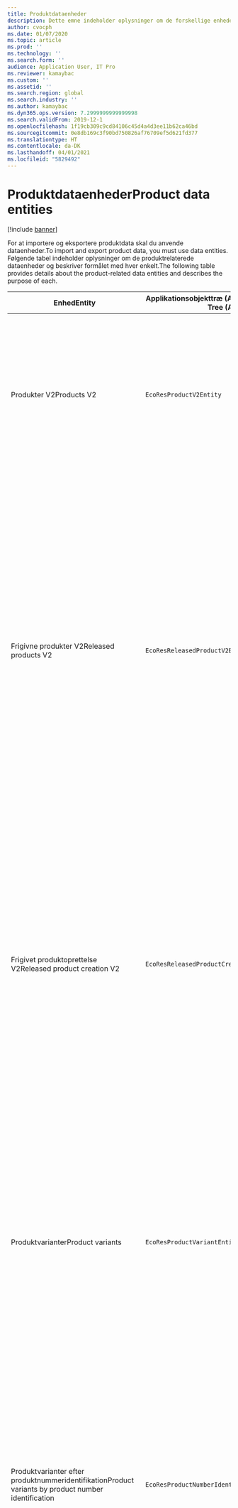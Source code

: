 ```yaml
---
title: Produktdataenheder
description: Dette emne indeholder oplysninger om de forskellige enheder, der kan bruges til at importere og eksportere produktdata.
author: cvocph
ms.date: 01/07/2020
ms.topic: article
ms.prod: ''
ms.technology: ''
ms.search.form: ''
audience: Application User, IT Pro
ms.reviewer: kamaybac
ms.custom: ''
ms.assetid: ''
ms.search.region: global
ms.search.industry: ''
ms.author: kamaybac
ms.dyn365.ops.version: 7.2999999999999998
ms.search.validFrom: 2019-12-1
ms.openlocfilehash: 1f19cb309c9cd84106c45d4a4d3ee11b62ca46bd
ms.sourcegitcommit: 0e8db169c3f90bd750826af76709ef5d621fd377
ms.translationtype: HT
ms.contentlocale: da-DK
ms.lasthandoff: 04/01/2021
ms.locfileid: "5829492"
---
```

# <a name="product-data-entities"></a><span data-ttu-id="4759b-103">Produktdataenheder</span><span class="sxs-lookup"><span data-stu-id="4759b-103">Product data entities</span></span>

[!include [banner](../includes/banner.md)]

<span data-ttu-id="4759b-104">For at importere og eksportere produktdata skal du anvende dataenheder.</span><span class="sxs-lookup"><span data-stu-id="4759b-104">To import and export product data, you must use data entities.</span></span> <span data-ttu-id="4759b-105">Følgende tabel indeholder oplysninger om de produktrelaterede dataenheder og beskriver formålet med hver enkelt.</span><span class="sxs-lookup"><span data-stu-id="4759b-105">The following table provides details about the product-related data entities and describes the purpose of each.</span></span>

| <span data-ttu-id="4759b-106">Enhed</span><span class="sxs-lookup"><span data-stu-id="4759b-106">Entity</span></span> | <span data-ttu-id="4759b-107">Applikationsobjekttræ (AOT) navn (type)</span><span class="sxs-lookup"><span data-stu-id="4759b-107">Application Object Tree (AOT) name (type)</span></span> | <span data-ttu-id="4759b-108">Notater</span><span class="sxs-lookup"><span data-stu-id="4759b-108">Notes</span></span> |
|--------|-------------------------------------------|-------|
| <span data-ttu-id="4759b-109">Produkter V2</span><span class="sxs-lookup"><span data-stu-id="4759b-109">Products V2</span></span> | `EcoResProductV2Entity` | <span data-ttu-id="4759b-110">Denne enhed bruges til at importere og eksportere delte produkter, specifikke produkter og produktmastere.</span><span class="sxs-lookup"><span data-stu-id="4759b-110">This entity is used to import and export shared products-distinct products and product masters.</span></span> <span data-ttu-id="4759b-111">Det giver mulighed for opdateringer.</span><span class="sxs-lookup"><span data-stu-id="4759b-111">It allows for updates.</span></span> <span data-ttu-id="4759b-112">Den understøtter ikke sætbaserede SQL-handlinger.</span><span class="sxs-lookup"><span data-stu-id="4759b-112">It doesn't support set-based SQL operations.</span></span> <span data-ttu-id="4759b-113">Det er aktiveret for Open Data Protocol (OData).</span><span class="sxs-lookup"><span data-stu-id="4759b-113">It's enabled for Open Data Protocol (OData).</span></span> |
| <span data-ttu-id="4759b-114">Frigivne produkter V2</span><span class="sxs-lookup"><span data-stu-id="4759b-114">Released products V2</span></span> | `EcoResReleasedProductV2Entity` | <span data-ttu-id="4759b-115">Denne enhed bruges til at importere og eksportere udgivne produkter, specifikke produkter og produktmastere.</span><span class="sxs-lookup"><span data-stu-id="4759b-115">This entity is used to import and export released products-distinct products and product masters.</span></span> <span data-ttu-id="4759b-116">Det giver mulighed for opdateringer.</span><span class="sxs-lookup"><span data-stu-id="4759b-116">It allows for updates.</span></span> <span data-ttu-id="4759b-117">Det kræver, at det delte produkt allerede er oprettet.</span><span class="sxs-lookup"><span data-stu-id="4759b-117">It requires that the shared product already be created.</span></span> <span data-ttu-id="4759b-118">Når et nyt frigivet produkt importeres, sker der en frigivelse af det delte produkt.</span><span class="sxs-lookup"><span data-stu-id="4759b-118">When a new released product is imported, a release of the shared product occurs.</span></span> <span data-ttu-id="4759b-119">Der er også separate enheder, der kan bruges til at importere og eksportere frigivne produktmastere og frigivne specifikke varianter.</span><span class="sxs-lookup"><span data-stu-id="4759b-119">There are also separate entities that can be used to import and export released product masters and released distinct variants.</span></span> <span data-ttu-id="4759b-120">Denne enhed understøtter ikke sætbaserede SQL-handlinger eller slettehandlinger.</span><span class="sxs-lookup"><span data-stu-id="4759b-120">This entity doesn't support set-based SQL operations or delete operations.</span></span> <span data-ttu-id="4759b-121">Det er aktiveret for OData.</span><span class="sxs-lookup"><span data-stu-id="4759b-121">It's enabled for OData.</span></span> |
| <span data-ttu-id="4759b-122">Frigivet produktoprettelse V2</span><span class="sxs-lookup"><span data-stu-id="4759b-122">Released product creation V2</span></span> | `EcoResReleasedProductCreationV2Entity` | <span data-ttu-id="4759b-123">Denne enhed bruges til at importere delte produkter og frigivne produkter i ét trin.</span><span class="sxs-lookup"><span data-stu-id="4759b-123">This entity is used to import shared products and released products in one step.</span></span> <span data-ttu-id="4759b-124">Selvom det understøtter eksport, anbefales denne brug ikke, da formålet med enheden er produktoprettelse.</span><span class="sxs-lookup"><span data-stu-id="4759b-124">Although it supports exports, that use isn't recommended, because the purpose of the entity is product creation.</span></span> <span data-ttu-id="4759b-125">Det understøtter ikke opdateringer.</span><span class="sxs-lookup"><span data-stu-id="4759b-125">It doesn't support updates.</span></span> <span data-ttu-id="4759b-126">Det understøtter et begrænset sæt felter (felter, der er tilgængelige i dialogboksen produktoprettelse).</span><span class="sxs-lookup"><span data-stu-id="4759b-126">It supports a limited set of fields (fields that are available in the product creation dialog box).</span></span> <span data-ttu-id="4759b-127">Den understøtter ikke sætbaserede SQL-handlinger.</span><span class="sxs-lookup"><span data-stu-id="4759b-127">It doesn't support set-based SQL operations.</span></span> <span data-ttu-id="4759b-128">Det er ikke afsløret gennem OData.</span><span class="sxs-lookup"><span data-stu-id="4759b-128">It isn't exposed through OData.</span></span> |
| <span data-ttu-id="4759b-129">Produktvarianter</span><span class="sxs-lookup"><span data-stu-id="4759b-129">Product variants</span></span> | `EcoResProductVariantEntity` | <span data-ttu-id="4759b-130">Denne enhed bruges til at importere og eksportere delte produktvarianter.</span><span class="sxs-lookup"><span data-stu-id="4759b-130">This entity is used to import and export shared product variants.</span></span> <span data-ttu-id="4759b-131">Det giver mulighed for opdateringer.</span><span class="sxs-lookup"><span data-stu-id="4759b-131">It allows for updates.</span></span> <span data-ttu-id="4759b-132">Det kræver, at dimensionsværdierne allerede er oprettet.</span><span class="sxs-lookup"><span data-stu-id="4759b-132">It requires that dimension values already be created.</span></span> <span data-ttu-id="4759b-133">Integrationsnøglen er produktmaster plus produktdimensioner.</span><span class="sxs-lookup"><span data-stu-id="4759b-133">The integration key is the product master plus product dimensions.</span></span> <span data-ttu-id="4759b-134">Denne enhed understøtter ikke sætbaserede SQL-handlinger.</span><span class="sxs-lookup"><span data-stu-id="4759b-134">This entity doesn't support set-based SQL operations.</span></span> <span data-ttu-id="4759b-135">Det er aktiveret for OData.</span><span class="sxs-lookup"><span data-stu-id="4759b-135">It's enabled for OData.</span></span> <span data-ttu-id="4759b-136">Den understøtter slettehandlinger.</span><span class="sxs-lookup"><span data-stu-id="4759b-136">It supports delete operations.</span></span> <span data-ttu-id="4759b-137">Den kan ikke udvides ved at tilføje nye produktdimensioner.</span><span class="sxs-lookup"><span data-stu-id="4759b-137">It can't be extended through the addition of new product dimensions.</span></span> |
| <span data-ttu-id="4759b-138">Produktvarianter efter produktnummeridentifikation</span><span class="sxs-lookup"><span data-stu-id="4759b-138">Product variants by product number identification</span></span> | `EcoResProductNumberIdentifiedProductVariantEntity` | <span data-ttu-id="4759b-139">Denne enhed bruges til at importere og eksportere delte produktvarianter.</span><span class="sxs-lookup"><span data-stu-id="4759b-139">This entity is used to import and export shared product variants.</span></span> <span data-ttu-id="4759b-140">Det giver mulighed for opdateringer.</span><span class="sxs-lookup"><span data-stu-id="4759b-140">It allows for updates.</span></span> <span data-ttu-id="4759b-141">Det kræver, at dimensionsværdierne allerede er oprettet.</span><span class="sxs-lookup"><span data-stu-id="4759b-141">It requires that dimension values already be created.</span></span> <span data-ttu-id="4759b-142">Integrationsnøglen er produktnummeret (hvorimod integrationsnøglen for enheden **Produktvarianter** er produktmaster plus produktdimensioner).</span><span class="sxs-lookup"><span data-stu-id="4759b-142">The integration key is the product number (whereas the integration key for the **Product variants** entity is the product master plus product dimensions).</span></span> |
| <span data-ttu-id="4759b-143">Frigivne produktvarianter</span><span class="sxs-lookup"><span data-stu-id="4759b-143">Released product variants</span></span> | `EcoResReleasedProductVariantEntity` | <span data-ttu-id="4759b-144">Denne enhed bruges til at importere og eksportere udgivne produktvarianter.</span><span class="sxs-lookup"><span data-stu-id="4759b-144">This entity is used to import and export released product variants.</span></span> <span data-ttu-id="4759b-145">Det giver mulighed for opdateringer.</span><span class="sxs-lookup"><span data-stu-id="4759b-145">It allows for updates.</span></span> <span data-ttu-id="4759b-146">Det kræver, at delte produktvarianter allerede er oprettet.</span><span class="sxs-lookup"><span data-stu-id="4759b-146">It requires that shared product variants already be created.</span></span> <span data-ttu-id="4759b-147">Når en ny frigivet produktvariant importeres, sker der en frigivelse af den delte produktvariant.</span><span class="sxs-lookup"><span data-stu-id="4759b-147">When a new released product variant is imported, a release of the shared product variant occurs.</span></span> <span data-ttu-id="4759b-148">Denne enhed understøtter ikke sætbaserede SQL-handlinger.</span><span class="sxs-lookup"><span data-stu-id="4759b-148">This entity doesn't support set-based SQL operations.</span></span> <span data-ttu-id="4759b-149">Det er aktiveret for OData.</span><span class="sxs-lookup"><span data-stu-id="4759b-149">It's enabled for OData.</span></span> <span data-ttu-id="4759b-150">Selvom den understøtter slettehandlinger, forårsager denne brug i øjeblikket databeskadigelse på grund af en fejl i den aktuelle platform.</span><span class="sxs-lookup"><span data-stu-id="4759b-150">Although it supports delete operations, that use currently causes data corruption because of a bug in the current platform.</span></span> <span data-ttu-id="4759b-151">Denne enhed kan ikke udvides ved at tilføje nye produktdimensioner.</span><span class="sxs-lookup"><span data-stu-id="4759b-151">This entity can't be extended through the addition of new product dimensions.</span></span> |
| <span data-ttu-id="4759b-152">Frigivne produktvarianter efter produktnummeridentifikation</span><span class="sxs-lookup"><span data-stu-id="4759b-152">Released product variants by product number identification</span></span> | `EcoResProductNumberIdentifiedReleasedProductVariantEntity` | <span data-ttu-id="4759b-153">Denne enhed ligner enheden **Frigivne produktvarianter**, men integrationsnøglen er produktnummeret fremfor produktmasteren plus produktdimensionerne.</span><span class="sxs-lookup"><span data-stu-id="4759b-153">This entity resembles the **Released product variants** entity, but the integration key is the product number instead of the product master plus product dimensions.</span></span> <span data-ttu-id="4759b-154">Den kan udvides ved at tilføje nye produktdimensioner.</span><span class="sxs-lookup"><span data-stu-id="4759b-154">It can be extended through the addition of new product dimensions.</span></span> |
| <span data-ttu-id="4759b-155">Salgbare frigivne produkter</span><span class="sxs-lookup"><span data-stu-id="4759b-155">Sellable released products</span></span> | `EcoResSellableReleasedProductEntity` | <span data-ttu-id="4759b-156">Denne enhed bruges kun til at eksportere salgbare produkter.</span><span class="sxs-lookup"><span data-stu-id="4759b-156">This entity is used to export only sellable products.</span></span> <span data-ttu-id="4759b-157">Salgbare produkter er produkter med de oplysninger, der er påkrævet for at kunne bruges på en salgsordre.</span><span class="sxs-lookup"><span data-stu-id="4759b-157">Sellable products are products that have the information that they require in order to be used in a sales order.</span></span> <span data-ttu-id="4759b-158">De samme regler gælder, når et produkt valideres ved brug af funktionen **Valider** på siden **Frigivet produkter**.</span><span class="sxs-lookup"><span data-stu-id="4759b-158">The same rules apply when a product is validated by using the **Validate** function on the **Released products** page.</span></span> |
| <span data-ttu-id="4759b-159">Frigivne specifikke produkter V2</span><span class="sxs-lookup"><span data-stu-id="4759b-159">Released Distinct products V2</span></span> | `EcoResDistinctProductV2Entity` | <span data-ttu-id="4759b-160">Denne enhed bruges kun til at eksportere specifikke produkter.</span><span class="sxs-lookup"><span data-stu-id="4759b-160">This entity is used to export distinct products.</span></span> <span data-ttu-id="4759b-161">De pågældende specifikke produkter kan være produkter, undertypeprodukter og produktvarianter.</span><span class="sxs-lookup"><span data-stu-id="4759b-161">Those distinct products can be products, subtype products, and product variants.</span></span> |
| <span data-ttu-id="4759b-162">Frigivne produktmastere V2</span><span class="sxs-lookup"><span data-stu-id="4759b-162">Released products masters V2</span></span> | `EcoResProductMasterV2Entity` | <span data-ttu-id="4759b-163">Denne enhed bruges til at importere og eksportere produktmastere.</span><span class="sxs-lookup"><span data-stu-id="4759b-163">This entity is used to import and export product masters.</span></span> <span data-ttu-id="4759b-164">Den er ikke aktiveret til datastyring.</span><span class="sxs-lookup"><span data-stu-id="4759b-164">It isn't enabled for data management.</span></span> |
| <span data-ttu-id="4759b-165">Vare - stregkode</span><span class="sxs-lookup"><span data-stu-id="4759b-165">Item - barcode</span></span> | `EcoResProductBarcodeEntityV3` | <span data-ttu-id="4759b-166">Denne enhed bruges kun til at eksportere produkter og stregkoder.</span><span class="sxs-lookup"><span data-stu-id="4759b-166">This entity is used to export products and bar codes.</span></span> <span data-ttu-id="4759b-167">Denne enhed tillader ikke registrering af ændringer, opdateringer eller sletninger.</span><span class="sxs-lookup"><span data-stu-id="4759b-167">This entity doesn't allow change tracking, updates, or deletes.</span></span> <span data-ttu-id="4759b-168">Hvis du vil bruge registrering af ændringer, opdateringer eller sletninger på stregkoder, skal du bruge enheden **Vare - tilknytning af stregkode**.</span><span class="sxs-lookup"><span data-stu-id="4759b-168">To use change tracking, updates, or deletes on barcodes, use the **Item - barcode association** entity.</span></span> |
| <span data-ttu-id="4759b-169">Vare-stregkodetilknytning</span><span class="sxs-lookup"><span data-stu-id="4759b-169">Item - barcode association</span></span> | `EcoResProductBarcodeAssociationEntity` | <span data-ttu-id="4759b-170">Denne enhed bruges kun til at eksportere produkter og stregkoder.</span><span class="sxs-lookup"><span data-stu-id="4759b-170">This entity is used to export products and bar codes.</span></span> <span data-ttu-id="4759b-171">Den tillader registrering af ændringer, opdateringer og sletninger.</span><span class="sxs-lookup"><span data-stu-id="4759b-171">It allows change tracking, updates, and deletes.</span></span> <span data-ttu-id="4759b-172">Hvis du vil bruge enheden, skal *Vare - forbedringer af stregkode* aktiveres i [funktionsstyring](../../fin-ops-core/fin-ops/get-started/feature-management/feature-management-overview.md).</span><span class="sxs-lookup"><span data-stu-id="4759b-172">To use the entity, the feature *Item - barcode improvements* must be enabled in [feature management](../../fin-ops-core/fin-ops/get-started/feature-management/feature-management-overview.md).</span></span> <span data-ttu-id="4759b-173">Dens enhedsnøgle er `AssociationID`, hvilket opretter tilknytningen mellem stregkoden og produktet.</span><span class="sxs-lookup"><span data-stu-id="4759b-173">Its entity key is `AssociationID`, which creates the association between the barcode and the product.</span></span> <span data-ttu-id="4759b-174">Hvis du vil tilføje understøttelse af denne nøgle, udfyldes tabellen `InventitemBarcodeAssociation` med eksisterende stregkodedata, når du aktiverer funktionen.</span><span class="sxs-lookup"><span data-stu-id="4759b-174">To add support for this key, the table `InventitemBarcodeAssociation` will be populated for existing item barcode data when you turn on the feature.</span></span> <span data-ttu-id="4759b-175">Tabellen udfyldes ved hjælp af et batchjob, og hvis stregkodetabellen har et stort antal poster, kan det tage længere tid at køre batchjobbet.</span><span class="sxs-lookup"><span data-stu-id="4759b-175">The table is populated using a batch job and if your barcode table has a large number of records, it could take significant time to run the batch job.</span></span> <span data-ttu-id="4759b-176">Det anbefales derfor, at du planlægger at aktivere funktionen (og dermed køre batchjobbet) på et tidspunkt, der passer til din forretningsplan.</span><span class="sxs-lookup"><span data-stu-id="4759b-176">Therefore, we recommend that you plan to enable the feature (and therefore run the batch job) at a time that fits your business schedule.</span></span> |
| <span data-ttu-id="4759b-177">Tilstande for produktlivscyklus</span><span class="sxs-lookup"><span data-stu-id="4759b-177">Product lifecycle states</span></span> | `EcoResProductLifecycleSateEntity` | <span data-ttu-id="4759b-178">Denne enhed bruges til at importere og eksportere de forskellige produktlivscyklustilstande, der kan tildeles et produkt.</span><span class="sxs-lookup"><span data-stu-id="4759b-178">This entity is used to import and export the different product lifecycle states that can be assigned to a product.</span></span> |

> [!NOTE]
> <span data-ttu-id="4759b-179">Du kan kun bruge dataenheden **Frigivne produkter V2** til at importere produkter til systemet, hvis det delte produkt allerede er oprettet.</span><span class="sxs-lookup"><span data-stu-id="4759b-179">You can use the **Released Products V2** data entity to import products into the system only if the shared product has already been created.</span></span> <span data-ttu-id="4759b-180">Ellers skal du, for at importere produkter til systemet, bruge dataenheden **Produktoprettelse**.</span><span class="sxs-lookup"><span data-stu-id="4759b-180">Otherwise, to import products into the system, you must use the **Product creation** data entity.</span></span>


[!INCLUDE[footer-include](../../includes/footer-banner.md)]